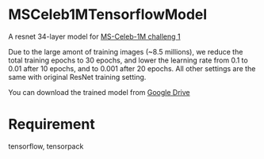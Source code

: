 # MSCeleb1MTensorflowModel
A resnet 34-layer model for [MS-Celeb-1M challeng 1](http://www.msceleb.org/)

Due to the large amont of training images (~8.5 millions), we reduce the total training epochs to 30 epochs, and lower the learning rate from 0.1 to 0.01 after 10 epochs, and to 0.001 after 20 epochs. All other settings are the same with original ResNet training setting.

You can download the trained model from [Google Drive](https://drive.google.com/open?id=1-P0umHM4BowoM1qckEVaqEIAI2SHwJzL)

# Requirement
tensorflow, tensorpack



# 
